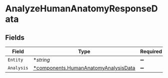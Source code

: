 # AnalyzeHumanAnatomyResponseData


## Fields

| Field                                                                                       | Type                                                                                        | Required                                                                                    | Description                                                                                 |
| ------------------------------------------------------------------------------------------- | ------------------------------------------------------------------------------------------- | ------------------------------------------------------------------------------------------- | ------------------------------------------------------------------------------------------- |
| `Entity`                                                                                    | **string*                                                                                   | :heavy_minus_sign:                                                                          | N/A                                                                                         |
| `Analysis`                                                                                  | [*components.HumanAnatomyAnalysisData](../../models/components/humananatomyanalysisdata.md) | :heavy_minus_sign:                                                                          | N/A                                                                                         |
